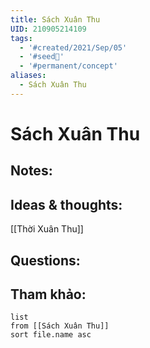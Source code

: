 ```yaml
---
title: Sách Xuân Thu
UID: 210905214109
tags:
  - '#created/2021/Sep/05'
  - '#seed🥜'
  - '#permanent/concept'
aliases:
  - Sách Xuân Thu
---
```

# Sách Xuân Thu

## Notes:


## Ideas & thoughts:
[[Thời Xuân Thu]]

## Questions:


## Tham khảo:
```dataview
list
from [[Sách Xuân Thu]]
sort file.name asc
```